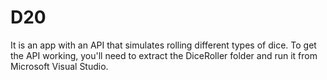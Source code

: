 # D20
It is an app with an API that simulates rolling different types of dice.
To get the API working, you'll need to extract the DiceRoller folder and run it from Microsoft Visual Studio.